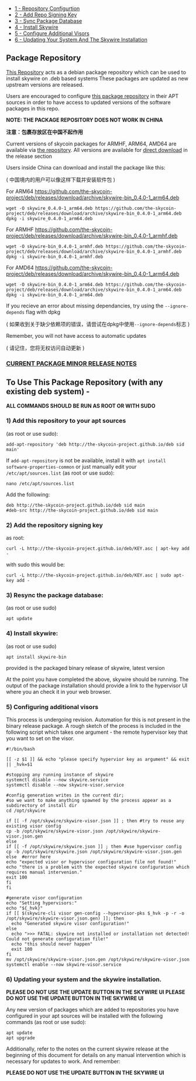 <!-- MarkdownTOC levels="1,2,3,4,5" autolink="true" bracket="round" -->
- [1 - Repository Configurtion](#1-add-this-repository-to-your-apt-sources)
- [2 - Add Repo Signing Key](#2-add-the-repository-signing-key)
- [3 - Sync Package Database](#3-resync-the-package-database)
- [4 - Install Skywire](#4-install-skywire)
- [5 - Configure Additional Visors](#5-configuring-additional-visors)
- [6 - Updating Your System And The Skywire Installation](#6-updating-your-system-and-the-skywire-installation)


## Package Repository


[This Repository](https://the-skycoin-project.github.io/deb) acts as a debian package repository which can be used to install skywire on .deb based systems
These packages are updated as new upstream versions are released.

Users are encouraged to configure [this package repository](https://the-skycoin-project.github.io/deb) in their APT sources in order to have access to updated versions of the software packages in this repo.

**NOTE: THE PACKAGE REPOSITORY DOES NOT WORK IN CHINA**

**注意：包裹存放区在中国不起作用**

Current versions of skycoin packages for ARMHF, ARM64, AMD64 are available via [the repository](https://github.com/the-skycoin-project/deb).
All versions are available for [direct download](https://github.com/the-skycoin-project/deb/releases/tag/archive) in the release section

Users inside China can download and install the package like this:

( 中国境内的用户可以像这样下载并安装软件包 )

For ARM64 https://github.com/the-skycoin-project/deb/releases/download/archive/skywire-bin_0.4.0-1_arm64.deb
```
wget -O skywire_0.4.0-1_arm64.deb https://github.com/the-skycoin-project/deb/releases/download/archive/skywire-bin_0.4.0-1_arm64.deb
dpkg -i skywire_0.4.0-1_arm64.deb
```

For ARMHF
https://github.com/the-skycoin-project/deb/releases/download/archive/skywire-bin_0.4.0-1_armhf.deb
```
wget -O skywire-bin_0.4.0-1_armhf.deb https://github.com/the-skycoin-project/deb/releases/download/archive/skywire-bin_0.4.0-1_armhf.deb
dpkg -i skywire-bin_0.4.0-1_armhf.deb
```

For AMD64
https://github.com/the-skycoin-project/deb/releases/download/archive/skywire-bin_0.4.0-1_arm64.deb
```
wget -O skywire-bin_0.4.0-1_arm64.deb https://github.com/the-skycoin-project/deb/releases/download/archive/skywire-bin_0.4.0-1_arm64.deb
dpkg -i skywire-bin_0.4.0-1_arm64.deb
```

If you recieve an error about missing dependancies, try using the `--ignore-depends` flag with dpkg

( 如果收到关于缺少依赖项的错误，请尝试在dpkg中使用`--ignore-depends`标志 )

Remember, you will not have access to automatic updates

( 请记住，您将无权访问自动更新 )


### [CURRENT PACKAGE MINOR RELEASE NOTES](/NOTE.md)


## To Use This Package Repository (with any existing deb system) -

**ALL COMMANDS SHOULD BE RUN AS ROOT OR WITH SUDO**

### 1) Add this repository to your apt sources
(as root or use sudo):
```
add-apt-repository 'deb http://the-skycoin-project.github.io/deb sid main'
```

If `add-apt-repository` is not be available, install it with `apt install software-properties-common`
or just manually edit your `/etc/apt/sources.list` (as root or use sudo):
```
nano /etc/apt/sources.list
```

Add the following:
```
deb http://the-skycoin-project.github.io/deb sid main
#deb-src http://the-skycoin-project.github.io/deb sid main
```

### 2) Add the repository signing key
as root:
```
curl -L http://the-skycoin-project.github.io/deb/KEY.asc | apt-key add -
```
with sudo this would be:
```
curl -L http://the-skycoin-project.github.io/deb/KEY.asc | sudo apt-key add -
```

### 3) Resync the package database:
(as root or use sudo)
```
apt update
```

### 4) Install skywire:
(as root or use sudo)
```
apt install skywire-bin
```

provided is the packaged binary release of skywire, latest version


At the point you have completed the above, skywire should be running. The output of the package installation should provide a link to the hypervisor UI where you an check it in your web browser.

### 5) Configuring additional visors

This process is undergoing revision. Automation for this is not present in the binary release package. A rough sketch of the process is included in the following script which takes one argument - the remote hypervisor key that you want to set on the visor.
```
#!/bin/bash

[[ -z $1 ]] && echo "please specify hypervior key as argument" && exit || _hvk=$1

#stopping any running instance of skywire
systemctl disable --now skywire.service
systemctl disable --now skywire-visor.service

#config generation writes in the current dir;
#so we want to make anything spawned by the process appear as a subdirectory of install dir
cd /opt/skywire

if [[ -f /opt/skywire/skywire-visor.json ]] ; then #try to reuse any existing visor config
cp -b /opt/skywire/skywire-visor.json /opt/skywire/skywire-visor.json.gen
else
if [[ -f /opt/skywire/skywire.json ]] ; then #use hypervisor config
cp -b /opt/skywire/skywire.json /opt/skywire/skywire-visor.json.gen
else  #error here
echo "expected visor or hypervisor configuration file not found!"
echo "there is a problem with the expected skywire configuration which requires manual intervenion."
exit 100
fi
fi

#generate visor configuration
echo "Setting hypervisors:"
echo "${_hvk}"
if [[ $(skywire-cli visor gen-config --hypervisor-pks $_hvk -p -r -o /opt/skywire/skywire-visor.json.gen) ]]; then
  echo "Generated skywire visor configuration!"
else
  echo ">>> FATAL: skywire not installed or installation not detected! Could not generate configuration file!"
  echo "this should never happen"
  exit 100
fi
mv /opt/skywire/skywire-visor.json.gen /opt/skywire/skywire-visor.json
systemctl enable --now skywire-visor.service
```

### 6) Updating your system and the skywire installation.
**PLEASE DO NOT USE THE UPDATE BUTTON IN THE SKYWIRE UI**
**PLEASE DO NOT USE THE UPDATE BUTTON IN THE SKYWIRE UI**

Any new version of packages which are added to repositories you have configured in your apt sources will be installed with the following commands (as root or use sudo):
```
apt update
apt upgrade
```

Additionally, refer to the notes on the current skywire release at the beginning of this document for details on any manual intervention which is necessary for updates to work. And remember:

**PLEASE DO NOT USE THE UPDATE BUTTON IN THE SKYWIRE UI**
